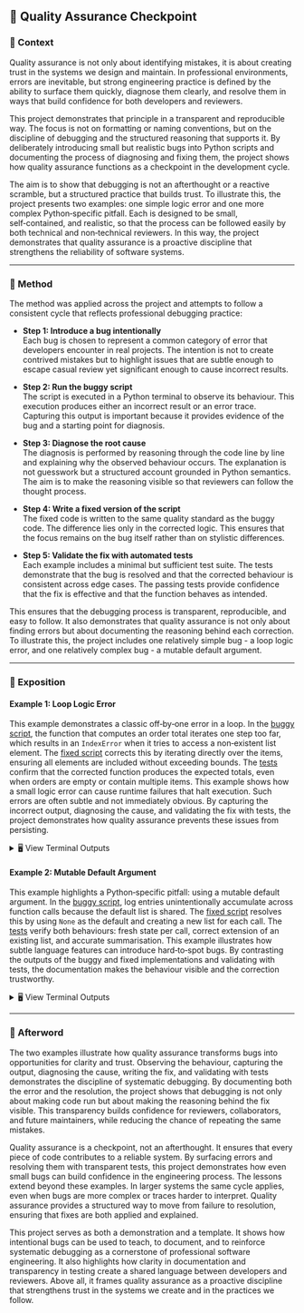 ## 🚩 Quality Assurance Checkpoint

### 📍 Context

Quality assurance is not only about identifying mistakes, it is about creating trust in the systems we design and maintain. In professional environments, errors are inevitable, but strong engineering practice is defined by the ability to surface them quickly, diagnose them clearly, and resolve them in ways that build confidence for both developers and reviewers.

This project demonstrates that principle in a transparent and reproducible way. The focus is not on formatting or naming conventions, but on the discipline of debugging and the structured reasoning that supports it. By deliberately introducing small but realistic bugs into Python scripts and documenting the process of diagnosing and fixing them, the project shows how quality assurance functions as a checkpoint in the development cycle.

The aim is to show that debugging is not an afterthought or a reactive scramble, but a structured practice that builds trust. To illustrate this, the project presents two examples: one simple logic error and one more complex Python‑specific pitfall. Each is designed to be small, self‑contained, and realistic, so that the process can be followed easily by both technical and non‑technical reviewers. In this way, the project demonstrates that quality assurance is a proactive discipline that strengthens the reliability of software systems.

---

### 🧪 Method

The method was applied across the project and attempts to follow a consistent cycle that reflects professional debugging practice:  

- **Step 1: Introduce a bug intentionally**  
  Each bug is chosen to represent a common category of error that developers encounter in real projects. The intention is not to create contrived mistakes but to highlight issues that are subtle enough to escape casual review yet significant enough to cause incorrect results.  

- **Step 2: Run the buggy script**  
  The script is executed in a Python terminal to observe its behaviour. This execution produces either an incorrect result or an error trace. Capturing this output is important because it provides evidence of the bug and a starting point for diagnosis.  

- **Step 3: Diagnose the root cause**  
  The diagnosis is performed by reasoning through the code line by line and explaining why the observed behaviour occurs. The explanation is not guesswork but a structured account grounded in Python semantics. The aim is to make the reasoning visible so that reviewers can follow the thought process.  

- **Step 4: Write a fixed version of the script**  
  The fixed code is written to the same quality standard as the buggy code. The difference lies only in the corrected logic. This ensures that the focus remains on the bug itself rather than on stylistic differences.  

- **Step 5: Validate the fix with automated tests**  
  Each example includes a minimal but sufficient test suite. The tests demonstrate that the bug is resolved and that the corrected behaviour is consistent across edge cases. The passing tests provide confidence that the fix is effective and that the function behaves as intended.  

This ensures that the debugging process is transparent, reproducible, and easy to follow. It also demonstrates that quality assurance is not only about finding errors but about documenting the reasoning behind each correction. To illustrate this, the project includes one relatively simple bug - a loop logic error, and one relatively complex bug - a mutable default argument.

---

### 💬 Exposition

#### Example 1: Loop Logic Error  

This example demonstrates a classic off‑by‑one error in a loop. In the [buggy script](https://github.com/musman-uk/portfolio/blob/main/independent-projects/quality-assurance-checkpoint/examples/example_1_loop_error/buggy_script.py), the function that computes an order total iterates one step too far, which results in an `IndexError` when it tries to access a non‑existent list element. The [fixed script](https://github.com/musman-uk/portfolio/blob/main/independent-projects/quality-assurance-checkpoint/examples/example_1_loop_error/fixed_script.py) corrects this by iterating directly over the items, ensuring all elements are included without exceeding bounds. The [tests](https://github.com/musman-uk/portfolio/blob/main/independent-projects/quality-assurance-checkpoint/tests/test_example_1_loop_error.py) confirm that the corrected function produces the expected totals, even when orders are empty or contain multiple items. This example shows how a small logic error can cause runtime failures that halt execution. Such errors are often subtle and not immediately obvious. By capturing the incorrect output, diagnosing the cause, and validating the fix with tests, the project demonstrates how quality assurance prevents these issues from persisting.  


<details>
<summary>🖥️ View Terminal Outputs</summary>

Buggy Script:

```bash
$ python examples/example_1_loop_error/buggy_script.py
Traceback (most recent call last):
  File "examples/example_1_loop_error/buggy_script.py", line 29, in <module>
    print("Batch total:", compute_batch_total(orders))
  File "examples/example_1_loop_error/buggy_script.py", line 21, in compute_batch_total
    batch_total += compute_order_total(order)
  File "examples/example_1_loop_error/buggy_script.py", line 15, in compute_order_total
    line = items[i]
IndexError: list index out of range
```

Fixed Script:

```bash
$ python examples/example_1_loop_error/fixed_script.py
Batch total: 18.75
```

Tests:

```bash
$ pytest tests/test_example_1_loop_error.py -v
============================= test session starts ==============================
platform linux -- Python 3.11.9, pytest-8.2.0, pluggy-1.5.0
rootdir: /workspaces/quality-assurance-checkpoint
collected 2 items

tests/test_example_1_loop_error.py::test_compute_order_total_basic PASSED [ 50%]
tests/test_example_1_loop_error.py::test_compute_batch_total_with_empty_order PASSED [100%]

============================== 2 passed in 0.05s ===============================
```
</details>


#### Example 2: Mutable Default Argument  

This example highlights a Python‑specific pitfall: using a mutable default argument. In the [buggy script](https://github.com/musman-uk/portfolio/blob/main/independent-projects/quality-assurance-checkpoint/examples/example_2_mutable_default_argument/buggy_script.py), log entries unintentionally accumulate across function calls because the default list is shared. The [fixed script](https://github.com/musman-uk/portfolio/blob/main/independent-projects/quality-assurance-checkpoint/examples/example_2_mutable_default_argument/fixed_script.py) resolves this by using `None` as the default and creating a new list for each call. The [tests](https://github.com/musman-uk/portfolio/blob/main/independent-projects/quality-assurance-checkpoint/tests/test_example_2_mutable_default_argument.py) verify both behaviours: fresh state per call, correct extension of an existing list, and accurate summarisation. This example illustrates how subtle language features can introduce hard‑to‑spot bugs. By contrasting the outputs of the buggy and fixed implementations and validating with tests, the documentation makes the behaviour visible and the correction trustworthy.  


<details>
<summary>🖥️ View Terminal Outputs</summary>

Buggy Script:

```bash
$ python examples/example_2_mutable_default_argument/buggy_script.py
=== Buggy Logging Demo ===
First call: ['Error: Disk full']
Second call: ['Error: Disk full', 'Warning: Low memory']
Third call: ['Error: Disk full', 'Warning: Low memory', 'Info: Job completed']
Summary: {'Error': 1, 'Warning': 1, 'Info': 1}
```

Fixed Script:

```bash
$ python examples/example_2_mutable_default_argument/fixed_script.py
=== Fixed Logging Demo ===
First call: ['Error: Disk full']
Second call: ['Warning: Low memory']
Third call: ['Info: Job completed']
Summary: {'Error': 1, 'Warning': 1, 'Info': 1}
```

Tests:

```bash
$ pytest tests/test_example_2_mutable_default_argument.py -v
============================= test session starts ==============================
platform linux -- Python 3.11.9, pytest-8.2.0, pluggy-1.5.0
rootdir: /workspaces/quality-assurance-checkpoint
collected 3 items

tests/test_example_2_mutable_default_argument.py::test_each_call_starts_fresh PASSED [ 33%]
tests/test_example_2_mutable_default_argument.py::test_extend_existing_list PASSED [ 66%]
tests/test_example_2_mutable_default_argument.py::test_summary_counts PASSED     [100%]

============================== 3 passed in 0.04s ===============================
```
</details>

---

### 🌅 Afterword

The two examples illustrate how quality assurance transforms bugs into opportunities for clarity and trust. Observing the behaviour, capturing the output, diagnosing the cause, writing the fix, and validating with tests demonstrates the discipline of systematic debugging. By documenting both the error and the resolution, the project shows that debugging is not only about making code run but about making the reasoning behind the fix visible. This transparency builds confidence for reviewers, collaborators, and future maintainers, while reducing the chance of repeating the same mistakes.

Quality assurance is a checkpoint, not an afterthought. It ensures that every piece of code contributes to a reliable system. By surfacing errors and resolving them with transparent tests, this project demonstrates how even small bugs can build confidence in the engineering process. The lessons extend beyond these examples. In larger systems the same cycle applies, even when bugs are more complex or traces harder to interpret. Quality assurance provides a structured way to move from failure to resolution, ensuring that fixes are both applied and explained.

This project serves as both a demonstration and a template. It shows how intentional bugs can be used to teach, to document, and to reinforce systematic debugging as a cornerstone of professional software engineering. It also highlights how clarity in documentation and transparency in testing create a shared language between developers and reviewers. Above all, it frames quality assurance as a proactive discipline that strengthens trust in the systems we create and in the practices we follow.
